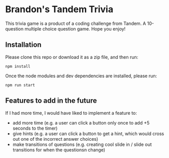 # Brandon's Tandem Trivia

This trivia game is a product of a coding challenge from Tandem. A 10-question multiple choice question game. Hope you enjoy!

## Installation

Please clone this repo or download it as a zip file, and then run:

`npm install`

Once the node modules and dev dependencies are installed, please run:

`npm run start`

## Features to add in the future

If I had more time, I would have liked to implement a feature to:

- add more time (e.g. a user can click a button only once to add +5 seconds to the timer)
- give hints (e.g. a user can click a button to get a hint, which would cross out one of the incorrect answer choices)
- make transitions of questions (e.g. creating cool slide in / slide out transitions for when the questionsn change) 
